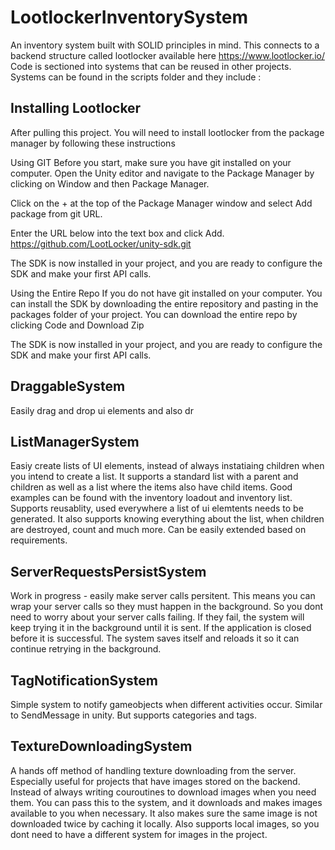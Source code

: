 # LootlockerInventorySystem

An inventory system built with SOLID principles in mind. This connects to a backend structure called lootlocker available here https://www.lootlocker.io/ 
Code is sectioned into systems that can be reused in other projects.
Systems can be found in the scripts folder and they include :

## Installing Lootlocker
After pulling this project. You will need to install lootlocker from the package manager by following these instructions 

Using GIT
Before you start, make sure you have git installed on your computer. Open the Unity editor and navigate to the Package Manager by clicking on Window and then Package Manager.

Click on the + at the top of the Package Manager window and select Add package from git URL.

Enter the URL below into the text box and click Add. https://github.com/LootLocker/unity-sdk.git

The SDK is now installed in your project, and you are ready to configure the SDK and make your first API calls.

Using the Entire Repo
If you do not have git installed on your computer. You can install the SDK by downloading the entire repository and pasting in the packages folder of your project. You can download the entire repo by clicking Code and Download Zip

The SDK is now installed in your project, and you are ready to configure the SDK and make your first API calls.

## DraggableSystem 
Easily drag and drop ui elements and also dr

## ListManagerSystem 
Easiy create lists of UI elements, instead of always instatiaing children when you intend to create a list. It supports a standard list with a parent and children as well as a list where the items also have child items. Good examples can be found with the inventory loadout and inventory list. Supports reusablity, used everywhere a list of ui elemtents needs to be generated. It also supports knowing everything about the list, when children are destroyed, count and much more. Can be easily extended based on requirements. 


## ServerRequestsPersistSystem
Work in progress - easily make server calls persitent. This means you can wrap your server calls so they must happen in the background. So you dont need to worry about your server calls failing. If they fail, the system will keep trying it in the background until it is sent. If the application is closed before it is successful. The system saves itself and reloads it so it can continue retrying in the background.


## TagNotificationSystem
Simple system to notify gameobjects when different activities occur. Similar to SendMessage in unity. But supports categories and tags.

## TextureDownloadingSystem
A hands off method of handling texture downloading from the server. Especially useful for projects that have images stored on the backend. Instead of always writing couroutines to download images when you need them. You can pass this to the system, and it downloads and makes images available to you when necessary. It also makes sure the same image is not downloaded twice by caching it locally. Also supports local images, so you dont need to have a different system for images in the project.
